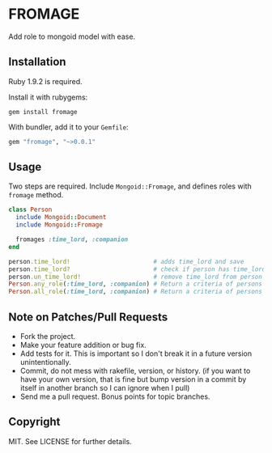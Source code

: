 FROMAGE
=======

Add role to mongoid model with ease.

Installation
------------

Ruby 1.9.2 is required.

Install it with rubygems:

    gem install fromage

With bundler, add it to your `Gemfile`:

``` ruby
gem "fromage", "~>0.0.1"
```

Usage
-----

Two steps are required. Include `Mongoid::Fromage`, and defines roles with `fromage` method.

``` ruby
class Person
  include Mongoid::Document
  include Mongoid::Fromage

  fromages :time_lord, :companion
end
```

``` ruby
person.time_lord!                       # adds time_lord and save
person.time_lord?                       # check if person has time_lord role
person.un_time_lord!                    # remove time_lord from person and save
Person.any_role(:time_lord, :companion) # Return a criteria of persons having time_lord or companion role.
Person.all_role(:time_lord, :companion) # Return a criteria of persons having time_lord an companion role.
```

Note on Patches/Pull Requests
-----------------------------

* Fork the project.
* Make your feature addition or bug fix.
* Add tests for it. This is important so I don't break it in a future version unintentionally.
* Commit, do not mess with rakefile, version, or history. (if you want to have your own version, that is fine but bump version in a commit by itself in another branch so I can ignore when I pull)
* Send me a pull request. Bonus points for topic branches.


Copyright
---------

MIT. See LICENSE for further details.

